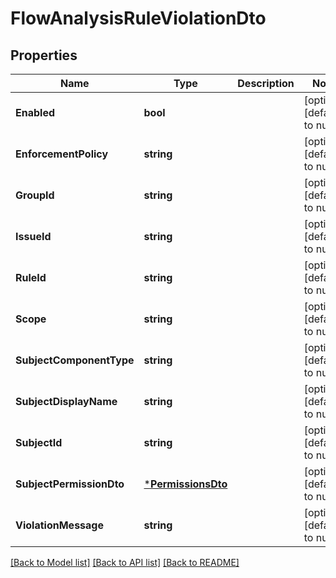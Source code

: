 # FlowAnalysisRuleViolationDto

## Properties
Name | Type | Description | Notes
------------ | ------------- | ------------- | -------------
**Enabled** | **bool** |  | [optional] [default to null]
**EnforcementPolicy** | **string** |  | [optional] [default to null]
**GroupId** | **string** |  | [optional] [default to null]
**IssueId** | **string** |  | [optional] [default to null]
**RuleId** | **string** |  | [optional] [default to null]
**Scope** | **string** |  | [optional] [default to null]
**SubjectComponentType** | **string** |  | [optional] [default to null]
**SubjectDisplayName** | **string** |  | [optional] [default to null]
**SubjectId** | **string** |  | [optional] [default to null]
**SubjectPermissionDto** | [***PermissionsDto**](PermissionsDTO.md) |  | [optional] [default to null]
**ViolationMessage** | **string** |  | [optional] [default to null]

[[Back to Model list]](../README.md#documentation-for-models) [[Back to API list]](../README.md#documentation-for-api-endpoints) [[Back to README]](../README.md)


